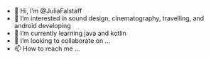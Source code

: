 - 👋 Hi, I’m @JuliaFalstaff
- 👀 I’m interested in sound design, cinematography, travelling, and android developing
- 🌱 I’m currently learning java and kotlin
- 💞️ I’m looking to collaborate on ...
- 📫 How to reach me ...

<!---
JuliaFalstaff/JuliaFalstaff is a ✨ special ✨ repository because its `README.md` (this file) appears on your GitHub profile.
You can click the Preview link to take a look at your changes.
--->
